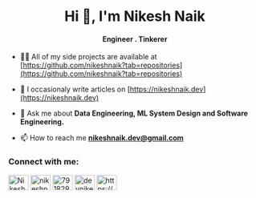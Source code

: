 <h1 align="center">Hi 👋, I'm Nikesh Naik</h1>
<h4 align="center">Engineer . Tinkerer</h4>

- 👨‍💻 All of my side projects are available at [https://github.com/nikeshnaik?tab=repositories](https://github.com/nikeshnaik?tab=repositories)

- 📝 I occasionaly write articles on [https://nikeshnaik.dev](https://nikeshnaik.dev)

- 💬 Ask me about **Data Engineering, ML System Design and Software Engineering.**

- 📫 How to reach me **nikeshnaik.dev@gmail.com**



<h3 align="left">Connect with me:</h3>
<p align="left">
<a href="https://twitter.com/NikeshNaik_" target="blank"><img align="center" src="https://raw.githubusercontent.com/rahuldkjain/github-profile-readme-generator/master/src/images/icons/Social/twitter.svg" alt="NikeshNaik_" height="30" width="40" /></a>
<a href="https://linkedin.com/in/nikeshnaik" target="blank"><img align="center" src="https://raw.githubusercontent.com/rahuldkjain/github-profile-readme-generator/master/src/images/icons/Social/linked-in-alt.svg" alt="nikeshnaik" height="30" width="40" /></a>
<a href="https://stackoverflow.com/users/7918293" target="blank"><img align="center" src="https://raw.githubusercontent.com/rahuldkjain/github-profile-readme-generator/master/src/images/icons/Social/stack-overflow.svg" alt="7918293" height="30" width="40" /></a>
<a href="https://hashnode.com/@devnikesh01" target="blank"><img align="center" src="https://raw.githubusercontent.com/rahuldkjain/github-profile-readme-generator/master/src/images/icons/Social/hashnode.svg" alt="devnikesh01" height="30" width="40" /></a>
<a href="/https://nikeshnaik.dev/rss.xml" target="blank"><img align="center" src="https://raw.githubusercontent.com/rahuldkjain/github-profile-readme-generator/master/src/images/icons/Social/rss.svg" alt="https://nikeshnaik.dev/rss.xml" height="30" width="40" /></a>
</p>

